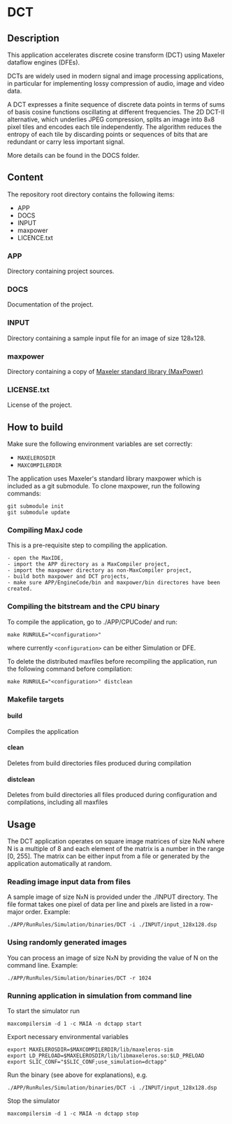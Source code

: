 # DCT

## Description

This application accelerates discrete cosine transform (DCT) using Maxeler dataflow engines (DFEs). 

DCTs are widely used in modern signal and image processing applications, in particular for implementing lossy compression of audio, image and video data. 

A DCT expresses a finite sequence of discrete data points in terms of sums of basis cosine functions oscillating at different frequencies. The 2D DCT-II alternative, which underlies JPEG compression, splits an image into 8`x`8 pixel tiles and encodes each tile independently. The algorithm reduces the entropy of each tile by discarding points or sequences of bits that are redundant or carry less important signal.

More details can be found in the DOCS folder.


## Content

The repository root directory contains the following items:

- APP
- DOCS
- INPUT
- maxpower
- LICENCE.txt

### APP

Directory containing project sources.

### DOCS

Documentation of the project.

### INPUT

Directory containing a sample input file for an image of size 128`x`128.

### maxpower

Directory containing a copy of [Maxeler standard library (MaxPower)](https://github.com/maxeler/maxpower "MaxPower")

### LICENSE.txt

License of the project.

## How to build

Make sure the following environment variables are set correctly:
  * `MAXELEROSDIR`
  * `MAXCOMPILERDIR`

The application uses Maxeler's standard library maxpower which is included as a git submodule. To clone maxpower, run the following commands:

	git submodule init
	git submodule update

### Compiling MaxJ code

This is a pre-requisite step to compiling the application.

	- open the MaxIDE,
	- import the APP directory as a MaxCompiler project,
	- import the maxpower directory as non-MaxCompiler project,
	- build both maxpower and DCT projects,
	- make sure APP/EngineCode/bin and maxpower/bin directores have been created.

### Compiling the bitstream and the CPU binary

To compile the application, go to ./APP/CPUCode/ and run:

    make RUNRULE="<configuration>"

where currently `<configuration>` can be either Simulation or DFE.

To delete the distributed maxfiles before recompiling the application, run the following command before compilation:

    make RUNRULE="<configuration>" distclean

### Makefile targets

#### build  

Compiles the application

#### clean  

Deletes from build directories files produced during compilation 

#### distclean  

Deletes from build directories all files produced during configuration and compilations, including all maxfiles

## Usage

The DCT application operates on square image matrices of size N`x`N where N is a multiple of 8 and each element of the matrix is a number in the range [0, 255].  The matrix can be either input from a file or generated by the application automatically at random.

### Reading image input data from files

A sample image of size N`x`N is provided under the ./INPUT directory.  The file format takes one pixel of data per line and pixels are listed in a row-major order. Example:

	./APP/RunRules/Simulation/binaries/DCT -i ./INPUT/input_128x128.dsp

### Using randomly generated images

You can process an image of size N`x`N by providing the value of N on the command line. Example:

	./APP/RunRules/Simulation/binaries/DCT -r 1024

### Running application in simulation from command line

To start the simulator run

	maxcompilersim -d 1 -c MAIA -n dctapp start

Export necessary environmental variables

	export MAXELEROSDIR=$MAXCOMPILERDIR/lib/maxeleros-sim
    export LD_PRELOAD=$MAXELEROSDIR/lib/libmaxeleros.so:$LD_PRELOAD
    export SLIC_CONF="$SLIC_CONF;use_simulation=dctapp"

Run the binary (see above for explanations), e.g.

	./APP/RunRules/Simulation/binaries/DCT -i ./INPUT/input_128x128.dsp

Stop the simulator

	maxcompilersim -d 1 -c MAIA -n dctapp stop
